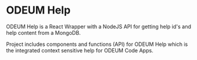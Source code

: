 # ODEUM Help

ODEUM Help is a React Wrapper with a NodeJS API for getting help id's and help content from a MongoDB.

Project includes components and functions (API) for ODEUM Help which is the integrated context sensitive help for ODEUM Code Apps. 

